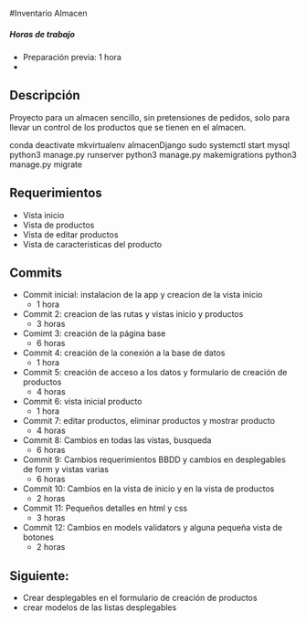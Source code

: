 #Inventario Almacen
##### Horas de trabajo
- Preparación previa: 1 hora
- 
## Descripción
Proyecto para un almacen sencillo, sin pretensiones de pedidos, solo para llevar un control de los productos que se tienen en el almacen.

conda deactivate
mkvirtualenv almacenDjango
sudo systemctl start mysql
python3 manage.py runserver
python3 manage.py makemigrations
python3 manage.py migrate

## Requerimientos
- Vista inicio
- Vista de productos
- Vista de editar productos
- Vista de caracteristicas del producto 

## Commits
- Commit inicial: instalacion de la app y creacion de la vista inicio
  - 1 hora
- Commit 2: creacion de las rutas y vistas inicio y productos
  - 3 horas 
- Comimt 3: creación de la página base 
  - 6 horas
- Commit 4: creación de la conexión a la base de datos
  - 1 hora
- Commit 5: creación de acceso a los datos y formulario de creación de productos
  - 4 horas
- Commit 6: vista inicial producto
  - 1 hora
- Commit 7: editar productos, eliminar productos y mostrar producto
  - 4 horas
- Commit 8: Cambios en todas las vistas, busqueda
  - 6 horas
- Commit 9: Cambios requerimientos BBDD y cambios en desplegables de form  y vistas varias
  - 6 horas
- Commit 10: Cambios en la vista de inicio y en la vista de productos
  - 2 horas
- Commit 11: Pequeños detalles en html y css
  - 3 horas
- Commit 12: Cambios en models validators y alguna pequeña vista de botones
  - 2 horas
  




## Siguiente:
- Crear desplegables en el formulario de creación de productos
- crear modelos de las listas desplegables
  
  
